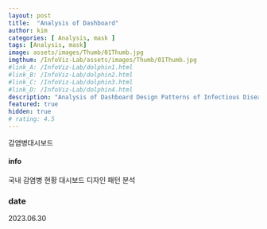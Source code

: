 ```yaml
---
layout: post
title:  "Analysis of Dashboard"
author: kim
categories: [ Analysis, mask ]
tags: [Analysis, mask]
image: assets/images/Thumb/01Thumb.jpg
imgthum: /InfoViz-Lab/assets/images/Thumb/01Thumb.jpg
#link_A: /InfoViz-Lab/dolphin1.html
#link_B: /InfoViz-Lab/dolphin2.html
#link_C: /InfoViz-Lab/dolphin3.html
#link_D: /InfoViz-Lab/dolphin4.html
description: "Analysis of Dashboard Design Patterns of Infectious Diseases in Korea"
featured: true
hidden: true
# rating: 4.5
---
```


감염병대시보드

#### info
국내 감염병 현황 대시보드 디자인 패턴 분석

### date
2023.06.30